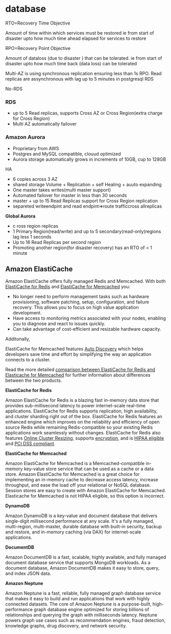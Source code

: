 # database

RTO=Recovery Time Objective

Amount of time within which services must be restored ie from start of disaster upto how much time ahead elapsed for services to restore 

RPO=Recovery Point Objective

Amount of dataloss (due to disaster ) that can be tolerated. ie from start of disaster upto how much time back (data loss) can be tolerated

Multi-AZ is using synchronous replication ensuring less than 1s RPO. Read replicas are assynchronous with lag up to 5 minutes in postgresql RDS

No-RDS

### RDS

- up to 5 Read replicas, supports Cross AZ or Cross Region(extra charge for Cross Region)
- Multi AZ automatically failover

### Amazon Aurora

-  Proprietary from AWS
- Postgres and MySQL compatible, clouud optimized
- Aurora storage automatically grows in increments of 10GB, cup to 128GB

HA

- 6 copies across 3 AZ
- shared storage Volume + Replication + self Healing + auuto expanding
- One master takes writes(multi master support)
- Automated failover for master in less than 30 seconds
- master + up to 15 Read Replicas support for Cross Region replication
- separeted writeendpint and read endpint=>route trafficcross allreplicas

**Global Aurora**

- c ross region replicas
- 1 Primary Region(read/write) and up to 5 secondary(read-only)regions lag less 1 seconds
- Up to 16 Read Replicas per second region
- Promoting another region(for disaster recovery) has an RTO of < 1 minute

## Amazon ElastiCache

Amazon ElastiCache offers fully managed Redis and Memcached. With both [ElastiCache for Redis](https://aws.amazon.com/elasticache/redis/) and [ElastiCache for Memcached](https://aws.amazon.com/elasticache/memcached/) you:

- No longer need to perform management tasks such as hardware provisioning, software patching, setup, configuration, and failure recovery. This allows you to focus on high value application development.
- Have access to monitoring metrics associated with your nodes, enabling you to diagnose and react to issues quickly.
- Can take advantage of cost-efficient and resizable hardware capacity.

Additonally, 

ElastiCache for Memcached features [Auto Discovery](http://docs.aws.amazon.com/AmazonElastiCache/latest/mem-ug/AutoDiscovery.HowAutoDiscoveryWorks.html) which helps developers save time and effort by simplifying the way an application connects to a cluster.

Read the more detailed [comparison between ElastiCache for Redis and Elasticache for Memcached](https://docs.aws.amazon.com/AmazonElastiCache/latest/mem-ug/SelectEngine.html) for further information about differences between the two products.

**ElastiCache for Redis**

Amazon ElastiCache for Redis is a blazing fast in-memory data store that provides sub-millisecond latency to power internet-scale real-time applications. ElastiCache for Redis supports replication, high availability, and cluster sharding right out of the box. ElastiCache for Redis features an enhanced engine which improves on the reliability and efficiency of open source Redis while remaining Redis-compatible so your existing Redis applications work seamlessly without changes. ElastiCache for Redis also features [Online Cluster Resizing](https://aws.amazon.com/elasticache/redis/faqs/#redis-online-cluster-resizing), supports [encryption](https://aws.amazon.com/blogs/security/amazon-elasticache-now-supports-encryption-for-elasticache-for-redis/), and is [HIPAA eligible](https://aws.amazon.com/about-aws/whats-new/2017/11/amazon-elasticache-for-redis-is-now-hipaa-eligible-to-help-you-power-secure-healthcare-applications-with-sub-millisecond-latency/) and [PCI DSS compliant](https://aws.amazon.com/about-aws/whats-new/2018/07/amazon-elasticache-for-redis-is-now-pcidss-compliant/).

**ElastiCache for Memcached** 

Amazon ElastiCache for Memcached is a Memcached-compatible in-memory key-value store service that can be used as a cache or a data store. Amazon ElastiCache for Memcached is a great choice for implementing an in-memory cache to decrease access latency, increase throughput, and ease the load off your relational or NoSQL database. Session stores are easy to create with Amazon ElastiCache for Memcached. Elasticache for Memcached is not HIPAA eligible, so this option is incorrect.

**DynamoDB** 

Amazon DynamoDB is a key-value and document database that delivers single-digit millisecond performance at any scale. It's a fully managed, multi-region, multi-master, durable database with built-in security, backup and restore, and in-memory caching (via DAX) for internet-scale applications. 

**DocumentDB** 

Amazon DocumentDB is a fast, scalable, highly available, and fully managed document database service that supports MongoDB workloads. As a document database, Amazon DocumentDB makes it easy to store, query, and index JSON data.



**Amazon Neptune** 

Amazon Neptune is a fast, reliable, fully managed graph database service that makes it easy to build and run applications that work with highly connected datasets. The core of Amazon Neptune is a purpose-built, high-performance graph database engine optimized for storing billions of relationships and querying the graph with milliseconds latency. Neptune powers graph use cases such as recommendation engines, fraud detection, knowledge graphs, drug discovery, and network security.